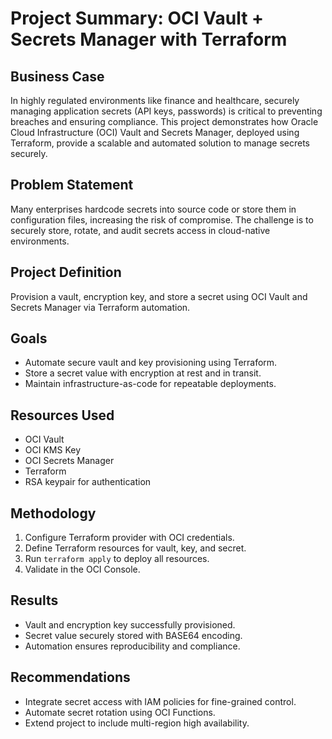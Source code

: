 # Project Summary: OCI Vault + Secrets Manager with Terraform

## Business Case
In highly regulated environments like finance and healthcare, securely managing application secrets (API keys, passwords) is critical to preventing breaches and ensuring compliance. This project demonstrates how Oracle Cloud Infrastructure (OCI) Vault and Secrets Manager, deployed using Terraform, provide a scalable and automated solution to manage secrets securely.

## Problem Statement
Many enterprises hardcode secrets into source code or store them in configuration files, increasing the risk of compromise. The challenge is to securely store, rotate, and audit secrets access in cloud-native environments.

## Project Definition
Provision a vault, encryption key, and store a secret using OCI Vault and Secrets Manager via Terraform automation.

## Goals
- Automate secure vault and key provisioning using Terraform.
- Store a secret value with encryption at rest and in transit.
- Maintain infrastructure-as-code for repeatable deployments.

## Resources Used
- OCI Vault
- OCI KMS Key
- OCI Secrets Manager
- Terraform
- RSA keypair for authentication

## Methodology
1. Configure Terraform provider with OCI credentials.
2. Define Terraform resources for vault, key, and secret.
3. Run `terraform apply` to deploy all resources.
4. Validate in the OCI Console.

## Results
- Vault and encryption key successfully provisioned.
- Secret value securely stored with BASE64 encoding.
- Automation ensures reproducibility and compliance.

## Recommendations
- Integrate secret access with IAM policies for fine-grained control.
- Automate secret rotation using OCI Functions.
- Extend project to include multi-region high availability.

